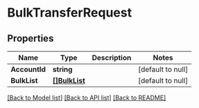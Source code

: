 # BulkTransferRequest

## Properties
Name | Type | Description | Notes
------------ | ------------- | ------------- | -------------
**AccountId** | **string** |  | [default to null]
**BulkList** | [**[]BulkList**](BulkList.md) |  | [default to null]

[[Back to Model list]](../README.md#documentation-for-models) [[Back to API list]](../README.md#documentation-for-api-endpoints) [[Back to README]](../README.md)

